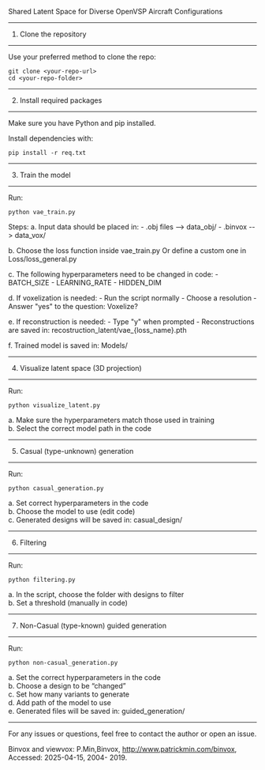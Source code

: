 Shared Latent Space for Diverse OpenVSP Aircraft Configurations

-------------------------
1. Clone the repository
-------------------------

Use your preferred method to clone the repo:

    git clone <your-repo-url>
    cd <your-repo-folder>

-------------------------------
2. Install required packages
-------------------------------

Make sure you have Python and pip installed.

Install dependencies with:

    pip install -r req.txt

------------------------
3. Train the model
------------------------

Run:

    python vae_train.py

Steps:
a. Input data should be placed in:
    - .obj files  --> data_obj/
    - .binvox     --> data_vox/

b. Choose the loss function inside vae_train.py
   Or define a custom one in Loss/loss_general.py

c. The following hyperparameters need to be changed in code:
    - BATCH_SIZE
    - LEARNING_RATE
    - HIDDEN_DIM

d. If voxelization is needed:
    - Run the script normally
    - Choose a resolution
    - Answer "yes" to the question: Voxelize?

e. If reconstruction is needed:
    - Type "y" when prompted
    - Reconstructions are saved in:
        recostruction_latent/vae_{loss_name}.pth

f. Trained model is saved in:
        Models/

--------------------------------------------
4. Visualize latent space (3D projection)
--------------------------------------------

Run:

    python visualize_latent.py

a. Make sure the hyperparameters match those used in training  
b. Select the correct model path in the code

---------------------------------------------
5. Casual (type-unknown) generation
---------------------------------------------

Run:

    python casual_generation.py

a. Set correct hyperparameters in the code  
b. Choose the model to use (edit code)  
c. Generated designs will be saved in:
       casual_design/

---------------------
6. Filtering
---------------------

Run:

    python filtering.py

a. In the script, choose the folder with designs to filter  
b. Set a threshold (manually in code)

------------------------------------------------
7. Non-Casual (type-known) guided generation
------------------------------------------------

Run:

    python non-casual_generation.py

a. Set the correct hyperparameters in the code  
b. Choose a design to be “changed”  
c. Set how many variants to generate  
d. Add path of the model to use  
e. Generated files will be saved in:
       guided_generation/

------------------------------------------------

For any issues or questions, feel free to contact the author or open an issue.


Binvox and viewvox:  P.Min,Binvox, http://www.patrickmin.com/binvox, Accessed: 2025-04-15, 2004- 2019.
